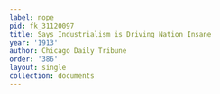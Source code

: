 ```yaml
---
label: nope
pid: fk_31120097
title: Says Industrialism is Driving Nation Insane
year: '1913'
author: Chicago Daily Tribune
order: '386'
layout: single
collection: documents
---
```


